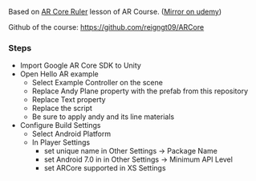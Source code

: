 
Based on [AR Core Ruler](https://learning.oreilly.com/videos/master-arcore-1-3/9781789537413/9781789537413-video3_1) lesson of AR Course. ([Mirror on udemy](https://www.udemy.com/master-arcore-in-unity-sdk-build-augmented-reality-apps/))

Github of the course: https://github.com/reigngt09/ARCore

### Steps
- Import Google AR Core SDK to Unity
- Open Hello AR example
  - Select Example Controller on the scene
  - Replace Andy Plane property with the prefab from this repository
  - Replace Text property
  - Replace the script
  - Be sure to apply andy and its line materials
- Configure Build Settings
  - Select Android Platform
  - In Player Settings
    - set unique name in Other Settings -> Package Name
    - set Android 7.0 in in Other Settings -> Minimum API Level
    - set ARCore supported in XS Settings

